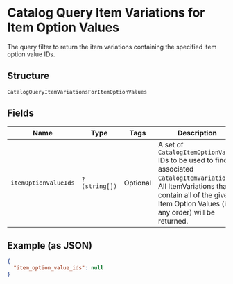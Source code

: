 
# Catalog Query Item Variations for Item Option Values

The query filter to return the item variations containing the specified item option value IDs.

## Structure

`CatalogQueryItemVariationsForItemOptionValues`

## Fields

| Name | Type | Tags | Description | Getter | Setter |
|  --- | --- | --- | --- | --- | --- |
| `itemOptionValueIds` | `?(string[])` | Optional | A set of `CatalogItemOptionValue` IDs to be used to find associated<br>`CatalogItemVariation`s. All ItemVariations that contain all of the given<br>Item Option Values (in any order) will be returned. | getItemOptionValueIds(): ?array | setItemOptionValueIds(?array itemOptionValueIds): void |

## Example (as JSON)

```json
{
  "item_option_value_ids": null
}
```

